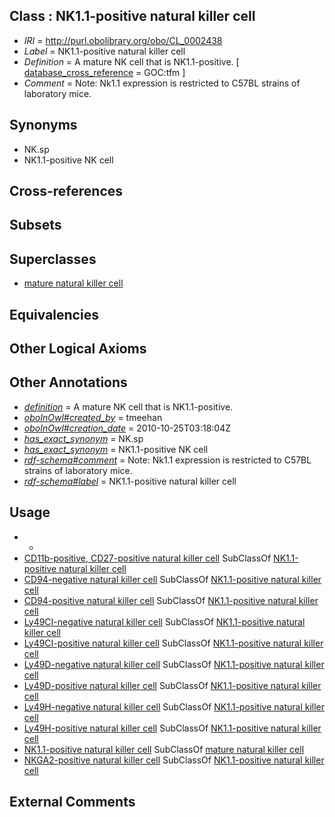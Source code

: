 
## Class : NK1.1-positive natural killer cell

 * *IRI* = http://purl.obolibrary.org/obo/CL_0002438
 * *Label* = NK1.1-positive natural killer cell
 * *Definition* = A mature NK cell that is NK1.1-positive. [ [database_cross_reference](../../ef/oboInOwl#hasDbXref.md) = GOC:tfm ]
 * *Comment* = Note: Nk1.1 expression is restricted to C57BL strains of laboratory mice.

## Synonyms

 * NK.sp
 * NK1.1-positive NK cell

## Cross-references


## Subsets


## Superclasses

 * [mature natural killer cell](../../CL/24/CL_0000824.md)

## Equivalencies


## Other Logical Axioms


## Other Annotations

 * *[definition](../../IAO/15/IAO_0000115.md)* = A mature NK cell that is NK1.1-positive.
 * *[oboInOwl#created_by](../../oboInOwl#created/by/oboInOwl#created_by.md)* = tmeehan
 * *[oboInOwl#creation_date](../../oboInOwl#creation/te/oboInOwl#creation_date.md)* = 2010-10-25T03:18:04Z
 * *[has_exact_synonym](../../ym/oboInOwl#hasExactSynonym.md)* = NK.sp
 * *[has_exact_synonym](../../ym/oboInOwl#hasExactSynonym.md)* = NK1.1-positive NK cell
 * *[rdf-schema#comment](../../nt/rdf-schema#comment.md)* = Note: Nk1.1 expression is restricted to C57BL strains of laboratory mice.
 * *[rdf-schema#label](../../el/rdf-schema#label.md)* = NK1.1-positive natural killer cell

## Usage

 * -
 * [CD11b-positive, CD27-positive natural killer cell](../../CL/26/CL_0002426.md) SubClassOf [NK1.1-positive natural killer cell](../../CL/38/CL_0002438.md)
 * [CD94-negative natural killer cell](../../CL/47/CL_0002447.md) SubClassOf [NK1.1-positive natural killer cell](../../CL/38/CL_0002438.md)
 * [CD94-positive natural killer cell](../../CL/41/CL_0002441.md) SubClassOf [NK1.1-positive natural killer cell](../../CL/38/CL_0002438.md)
 * [Ly49CI-negative natural killer cell](../../CL/46/CL_0002446.md) SubClassOf [NK1.1-positive natural killer cell](../../CL/38/CL_0002438.md)
 * [Ly49CI-positive natural killer cell](../../CL/43/CL_0002443.md) SubClassOf [NK1.1-positive natural killer cell](../../CL/38/CL_0002438.md)
 * [Ly49D-negative natural killer cell](../../CL/45/CL_0002445.md) SubClassOf [NK1.1-positive natural killer cell](../../CL/38/CL_0002438.md)
 * [Ly49D-positive natural killer cell](../../CL/40/CL_0002440.md) SubClassOf [NK1.1-positive natural killer cell](../../CL/38/CL_0002438.md)
 * [Ly49H-negative natural killer cell](../../CL/48/CL_0002448.md) SubClassOf [NK1.1-positive natural killer cell](../../CL/38/CL_0002438.md)
 * [Ly49H-positive natural killer cell](../../CL/44/CL_0002444.md) SubClassOf [NK1.1-positive natural killer cell](../../CL/38/CL_0002438.md)
 * [NK1.1-positive natural killer cell](../../CL/38/CL_0002438.md) SubClassOf [mature natural killer cell](../../CL/24/CL_0000824.md)
 * [NKGA2-positive natural killer cell](../../CL/39/CL_0002439.md) SubClassOf [NK1.1-positive natural killer cell](../../CL/38/CL_0002438.md)

## External Comments

